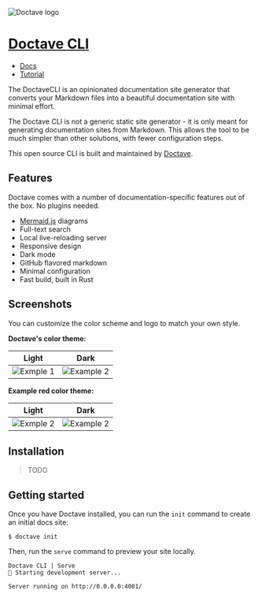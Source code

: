 ![Doctave logo](./docs/assets/doctave-logo.svg)


[Doctave CLI](https://cli.doctave.com)
======================================

* [Docs](https://cli.doctave.com)
* [Tutorial](https://cli.doctave.com/tutorial)

The DoctaveCLI is an opinionated documentation site generator that converts your Markdown files into
a beautiful documentation site with minimal effort.

The Doctave CLI is not a generic static site generator - it is only meant for generating
documentation sites from Markdown. This allows the tool to be much simpler than other solutions,
with fewer configuration steps.

This open source CLI is built and maintained by [Doctave](https://www.doctave.com).

## Features

Doctave comes with a number of documentation-specific features out of the box. No plugins needed.

- [Mermaid.js](https://mermaid-js.github.io/) diagrams
- Full-text search
- Local live-reloading server
- Responsive design
- Dark mode
- GitHub flavored markdown
- Minimal configuration
- Fast build, built in Rust

## Screenshots

You can customize the color scheme and logo to match your own style.

**Doctave's color theme:**

Light                                    | Dark                                           |
-----------------------------------------|------------------------------------------------|
![Exmple 1](./docs/assets/example-1.png) | ![Example 2](./docs/assets/example-1-dark.png) |


**Example red color theme:**

Light                                    | Dark                                           |
-----------------------------------------|------------------------------------------------|
![Exmple 2](./docs/assets/example-2.png) | ![Example 2](./docs/assets/example-2-dark.png) |

## Installation

> TODO

## Getting started

Once you have Doctave installed, you can run the `init` command to create an initial docs site:

```
$ doctave init
```

Then, run the `serve` command to preview your site locally.

```
Doctave CLI | Serve
🚀 Starting development server...

Server running on http://0.0.0.0:4001/

```
